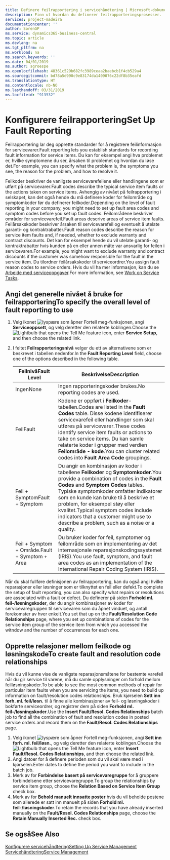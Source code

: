 ```yaml
---
title: Definere feilrapportering i servicehåndtering | Microsoft-dokumentasjon
description: Finn ut hvordan du definerer feilrapporteringsprosesser.
services: project-madeira
documentationcenter: ''
author: SorenGP
ms.service: dynamics365-business-central
ms.topic: article
ms.devlang: na
ms.tgt_pltfrm: na
ms.workload: na
ms.search.keywords: ''
ms.date: 04/01/2019
ms.author: sgroespe
ms.openlocfilehash: 48361c529b682fc3989ceaa2baebcb1f4cb529a4
ms.sourcegitcommit: bd78a5d990c9e83174da1409076c22df8b35eafd
ms.translationtype: HT
ms.contentlocale: nb-NO
ms.lasthandoff: 03/31/2019
ms.locfileid: "913532"
---
```

# <a name="set-up-fault-reporting"></a><span data-ttu-id="dfea8-103">Konfigurere feilrapportering</span><span class="sxs-lookup"><span data-stu-id="dfea8-103">Set Up Fault Reporting</span></span>
<span data-ttu-id="dfea8-104">Feilrapportering lar deg opprette standarder for å registrere feilinformasjon for servicevarer.</span><span class="sxs-lookup"><span data-stu-id="dfea8-104">Fault reporting lets you establish standards for recording fault information for service items.</span></span> <span data-ttu-id="dfea8-105">Du kan for eksempel angi hva problemet er, hvilke symptomene du ser, årsaken til problemet og hvordan du løse det.</span><span class="sxs-lookup"><span data-stu-id="dfea8-105">For example, you can specify what the problem is, the symptoms you see, the reason for the problem, and how to resolve it.</span></span>  

<span data-ttu-id="dfea8-106">Feilkoder beskriver de vanligste servicevarefeilene eller handlingene som er utført på servicevarer.</span><span class="sxs-lookup"><span data-stu-id="dfea8-106">Fault codes describe the typical service item faults or the actions taken on service items.</span></span> <span data-ttu-id="dfea8-107">Avhengig av nivået på feilrapportering i selskapet, kan det også hende du må definere koder for feilområde og symptomkoder før du definerer feilkoder.</span><span class="sxs-lookup"><span data-stu-id="dfea8-107">Depending on the level of fault reporting in your company, you might need to set up fault area codes and symptom codes before you set up fault codes.</span></span> <span data-ttu-id="dfea8-108">Feilområdene beskriver områder for servicevarefeil.</span><span class="sxs-lookup"><span data-stu-id="dfea8-108">Fault areas descrive areas of service item faults.</span></span> <span data-ttu-id="dfea8-109">Feilårsakskoder beskriver årsaken til servicevarefeil og eventuelt å utelate garanti- og kontraktrabatter.</span><span class="sxs-lookup"><span data-stu-id="dfea8-109">Fault reason codes describe the reason for service item faults and, if needed, whether to exclude warranty and contract discounts.</span></span> <span data-ttu-id="dfea8-110">Det kan for eksempel hende du vil utelate garanti- og kontraktrabatter hvis kunden på en eller annen måte var ansvarlig for feilen i servicevaren.</span><span class="sxs-lookup"><span data-stu-id="dfea8-110">For example, you might want to exclude warranty and contract discounts if the customer was somehow responsible for the fault in the service item.</span></span> <span data-ttu-id="dfea8-111">Du tilordner feilårsakskoder til serviceordrer.</span><span class="sxs-lookup"><span data-stu-id="dfea8-111">You assign fault reason codes to service orders.</span></span> <span data-ttu-id="dfea8-112">Hvis du vil ha mer informasjon, kan du se [Arbeide med serviceoppgaver](service-how-to-work-on-service-tasks.md).</span><span class="sxs-lookup"><span data-stu-id="dfea8-112">For more information, see [Work on Service Tasks](service-how-to-work-on-service-tasks.md).</span></span>  

## <a name="to-specify-the-overall-level-of-fault-reporting-to-use"></a><span data-ttu-id="dfea8-113">Angi det generelle nivået å bruke for feilrapportering</span><span class="sxs-lookup"><span data-stu-id="dfea8-113">To specify the overall level of fault reporting to use</span></span>
1. <span data-ttu-id="dfea8-114">Velg ikonet ![lyspære som åpner Fortell meg-funksjonen](media/ui-search/search_small.png "Fortell hva du vil gjøre"), angi **Serviceoppsett**, og velg deretter den relaterte koblingen.</span><span class="sxs-lookup"><span data-stu-id="dfea8-114">Choose the ![Lightbulb that opens the Tell Me feature](media/ui-search/search_small.png "Tell me what you want to do") icon, enter **Service Setup**, and then choose the related link.</span></span>
2. <span data-ttu-id="dfea8-115">I feltet **Feilrapporteringsnivå** velger du ett av alternativene som er beskrevet i tabellen nedenfor.</span><span class="sxs-lookup"><span data-stu-id="dfea8-115">In the **Fault Reporting Level** field, choose one of the options described in the following table.</span></span>  

    |<span data-ttu-id="dfea8-116">**Feilnivå**</span><span class="sxs-lookup"><span data-stu-id="dfea8-116">**Fault Level**</span></span>|<span data-ttu-id="dfea8-117">**Beskrivelse**</span><span class="sxs-lookup"><span data-stu-id="dfea8-117">**Description**</span></span>|  
    |------------|-------------|  
    |<span data-ttu-id="dfea8-118">Ingen</span><span class="sxs-lookup"><span data-stu-id="dfea8-118">None</span></span> | <span data-ttu-id="dfea8-119">Ingen rapporteringskoder brukes.</span><span class="sxs-lookup"><span data-stu-id="dfea8-119">No reporting codes are used.</span></span>|  
    |<span data-ttu-id="dfea8-120">Feil</span><span class="sxs-lookup"><span data-stu-id="dfea8-120">Fault</span></span> | <span data-ttu-id="dfea8-121">Kodene er oppført i **Feilkoder**-tabellen.</span><span class="sxs-lookup"><span data-stu-id="dfea8-121">Codes are listed in the **Fault Codes** table.</span></span> <span data-ttu-id="dfea8-122">Disse kodene identifiserer servicevarefeil eller handlinger som skal utføres på servicevarer.</span><span class="sxs-lookup"><span data-stu-id="dfea8-122">These codes identify service item faults or actions to take on service items.</span></span> <span data-ttu-id="dfea8-123">Du kan samle relaterte koder i grupper med verdien **Feilområde - kode**.</span><span class="sxs-lookup"><span data-stu-id="dfea8-123">You can cluster related codes into **Fault Area Code** groupings.</span></span>|  
    |<span data-ttu-id="dfea8-124">Feil + Symptom</span><span class="sxs-lookup"><span data-stu-id="dfea8-124">Fault + Symptom</span></span> | <span data-ttu-id="dfea8-125">Du angir en kombinasjon av koder i tabellene **Feilkoder** og **Symptomkoder**.</span><span class="sxs-lookup"><span data-stu-id="dfea8-125">You provide a combination of codes in the **Fault Codes** and **Symptom Codes** tables.</span></span> <span data-ttu-id="dfea8-126">Typiske symptomkoder omfatter indikatorer som en kunde kan bruke til å beskrive et problem, for eksempel støy eller kvalitet.</span><span class="sxs-lookup"><span data-stu-id="dfea8-126">Typical symptom codes include indicators that a customer might use to describe a problem, such as a noise or a quality.</span></span>|  
    |<span data-ttu-id="dfea8-127">Feil + Symptom + Område.</span><span class="sxs-lookup"><span data-stu-id="dfea8-127">Fault + Symptom + Area</span></span> | <span data-ttu-id="dfea8-128">Du bruker koder for feil, symptomer og feilområde som en implementering av det internasjonale reparasjonskodingssystemet (IRIS).</span><span class="sxs-lookup"><span data-stu-id="dfea8-128">You use fault, symptom, and fault area codes as an implementation of the International Repair Coding System (IRIS).</span></span>|  

<span data-ttu-id="dfea8-129">Når du skal fullføre definisjonen av feilrapportering, kan du også angi hvilke reparasjoner eller løsninger som er tilknyttet en feil eller defekt.</span><span class="sxs-lookup"><span data-stu-id="dfea8-129">To complete the setup of fault reporting, you can also specify what repairs or resolutions are associated with a fault or defect.</span></span> <span data-ttu-id="dfea8-130">Du definerer på siden **Forhold ml. feil-/løsningskoder**, der du angir kombinasjoner av koder for servicevaregruppen til servicevaren som du åpnet vinduet, og antall forekomster av hver enkelt.</span><span class="sxs-lookup"><span data-stu-id="dfea8-130">You set that up on the **Fault/Resolution Code Relationships** page, where you set up combinations of codes for the service item group of the service item from which you accessed the witndow and the number of occurrences for each one.</span></span>

## <a name="to-create-fault-and-resolution-code-relationships"></a><span data-ttu-id="dfea8-131">Opprette relasjoner mellom feilkode og løsningskode</span><span class="sxs-lookup"><span data-stu-id="dfea8-131">To create fault and resolution code relationships</span></span>
<!--this needs to go in a working with topic-->
<span data-ttu-id="dfea8-132"> Hvis du vil kunne vise de vanligste reparasjonsmåtene for bestemte varefeil når du gir service til varene, må du samle opplysninger om forhold mellom feilløsningskoder.</span><span class="sxs-lookup"><span data-stu-id="dfea8-132">To be able to see the most common methods of repair for particular item faults when you are servicing the items, you need to build up information on fault/resolution codes relationships.</span></span> <span data-ttu-id="dfea8-133">Bruk kjørselen **Sett inn forh. ml. feil/løsn.** til å finne alle kombinasjoner av feil- og løsningskoder i bokførte serviceordrer, og registrer dem på siden **Forhold ml. feil-/løsningskoder**.</span><span class="sxs-lookup"><span data-stu-id="dfea8-133">Use the **Insert Fault/Resol. Codes Relationships** batch job to find all the combination of fault and resolution codes in posted service orders and record them on the **Fault/Resol. Codes Relationships** page.</span></span>

1. <span data-ttu-id="dfea8-134">Velg ikonet ![lyspære som åpner Fortell meg-funksjonen](media/ui-search/search_small.png "Fortell hva du vil gjøre"), angi **Sett inn forh. ml. feil/løsn.**, og velg deretter den relaterte koblingen.</span><span class="sxs-lookup"><span data-stu-id="dfea8-134">Choose the ![Lightbulb that opens the Tell Me feature](media/ui-search/search_small.png "Tell me what you want to do") icon, enter **Insert Fault/Resol. Codes Relationships**, and then choose the related link.</span></span>  
2. <span data-ttu-id="dfea8-135">Angi datoer for å definere perioden som du vil skal være med i kjørselen.</span><span class="sxs-lookup"><span data-stu-id="dfea8-135">Enter dates to define the period you want to include in the batch job.</span></span>  
3. <span data-ttu-id="dfea8-136">Merk av for **Forbindelse basert på servicevaregruppe** for å gruppere forbindelsene etter servicevaregruppe.</span><span class="sxs-lookup"><span data-stu-id="dfea8-136">To group the relationships by service item group, choose the **Relation Based on Service Item Group** check box.</span></span>  
4. <span data-ttu-id="dfea8-137">Merk av for **Behold manuelt innsatte poster** hvis du vil beholde postene som allerede er satt inn manuelt på siden **Forhold ml. feil-/løsningskoder**.</span><span class="sxs-lookup"><span data-stu-id="dfea8-137">To retain the records that you have already inserted manually on the **Fault/Resol. Codes Relationships** page, choose the **Retain Manually Inserted Rec.** check box.</span></span>  

## <a name="see-also"></a><span data-ttu-id="dfea8-138">Se også</span><span class="sxs-lookup"><span data-stu-id="dfea8-138">See Also</span></span>
[<span data-ttu-id="dfea8-139">Konfigurere servicehåndtering</span><span class="sxs-lookup"><span data-stu-id="dfea8-139">Setting Up Service Management</span></span>](service-setup-service.md)  
[<span data-ttu-id="dfea8-140">Servicehåndtering</span><span class="sxs-lookup"><span data-stu-id="dfea8-140">Service Management</span></span>](service-service.md)  

